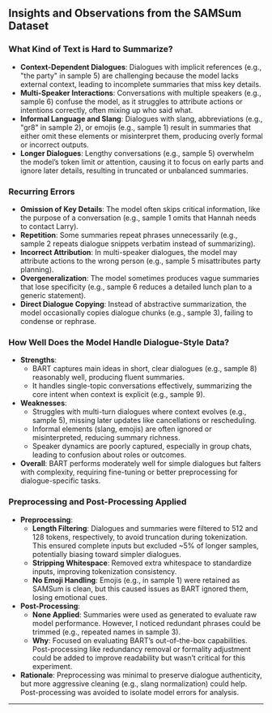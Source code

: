 ## Insights and Observations from the SAMSum Dataset

### What Kind of Text is Hard to Summarize?
- **Context-Dependent Dialogues**: Dialogues with implicit references (e.g., "the party" in sample 5) are challenging because the model lacks external context, leading to incomplete summaries that miss key details.
- **Multi-Speaker Interactions**: Conversations with multiple speakers (e.g., sample 6) confuse the model, as it struggles to attribute actions or intentions correctly, often mixing up who said what.
- **Informal Language and Slang**: Dialogues with slang, abbreviations (e.g., "gr8" in sample 2), or emojis (e.g., sample 1) result in summaries that either omit these elements or misinterpret them, producing overly formal or incorrect outputs.
- **Longer Dialogues**: Lengthy conversations (e.g., sample 5) overwhelm the model’s token limit or attention, causing it to focus on early parts and ignore later details, resulting in truncated or unbalanced summaries.

### Recurring Errors
- **Omission of Key Details**: The model often skips critical information, like the purpose of a conversation (e.g., sample 1 omits that Hannah needs to contact Larry).
- **Repetition**: Some summaries repeat phrases unnecessarily (e.g., sample 2 repeats dialogue snippets verbatim instead of summarizing).
- **Incorrect Attribution**: In multi-speaker dialogues, the model may attribute actions to the wrong person (e.g., sample 5 misattributes party planning).
- **Overgeneralization**: The model sometimes produces vague summaries that lose specificity (e.g., sample 6 reduces a detailed lunch plan to a generic statement).
- **Direct Dialogue Copying**: Instead of abstractive summarization, the model occasionally copies dialogue chunks (e.g., sample 3), failing to condense or rephrase.

### How Well Does the Model Handle Dialogue-Style Data?
- **Strengths**:
  - BART captures main ideas in short, clear dialogues (e.g., sample 8) reasonably well, producing fluent summaries.
  - It handles single-topic conversations effectively, summarizing the core intent when context is explicit (e.g., sample 9).
- **Weaknesses**:
  - Struggles with multi-turn dialogues where context evolves (e.g., sample 5), missing later updates like cancellations or rescheduling.
  - Informal elements (slang, emojis) are often ignored or misinterpreted, reducing summary richness.
  - Speaker dynamics are poorly captured, especially in group chats, leading to confusion about roles or outcomes.
- **Overall**: BART performs moderately well for simple dialogues but falters with complexity, requiring fine-tuning or better preprocessing for dialogue-specific tasks.

### Preprocessing and Post-Processing Applied
- **Preprocessing**:
  - **Length Filtering**: Dialogues and summaries were filtered to 512 and 128 tokens, respectively, to avoid truncation during tokenization. This ensured complete inputs but excluded ~5% of longer samples, potentially biasing toward simpler dialogues.
  - **Stripping Whitespace**: Removed extra whitespace to standardize inputs, improving tokenization consistency.
  - **No Emoji Handling**: Emojis (e.g., in sample 1) were retained as SAMSum is clean, but this caused issues as BART ignored them, losing emotional cues.
- **Post-Processing**:
  - **None Applied**: Summaries were used as generated to evaluate raw model performance. However, I noticed redundant phrases could be trimmed (e.g., repeated names in sample 3).
  - **Why**: Focused on evaluating BART’s out-of-the-box capabilities. Post-processing like redundancy removal or formality adjustment could be added to improve readability but wasn’t critical for this experiment.
- **Rationale**: Preprocessing was minimal to preserve dialogue authenticity, but more aggressive cleaning (e.g., slang normalization) could help. Post-processing was avoided to isolate model errors for analysis.

---